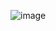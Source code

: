 ![image](https://user-images.githubusercontent.com/72289126/161434808-2466dd0b-b297-4ea1-b3fa-3ec940a3deff.png)
